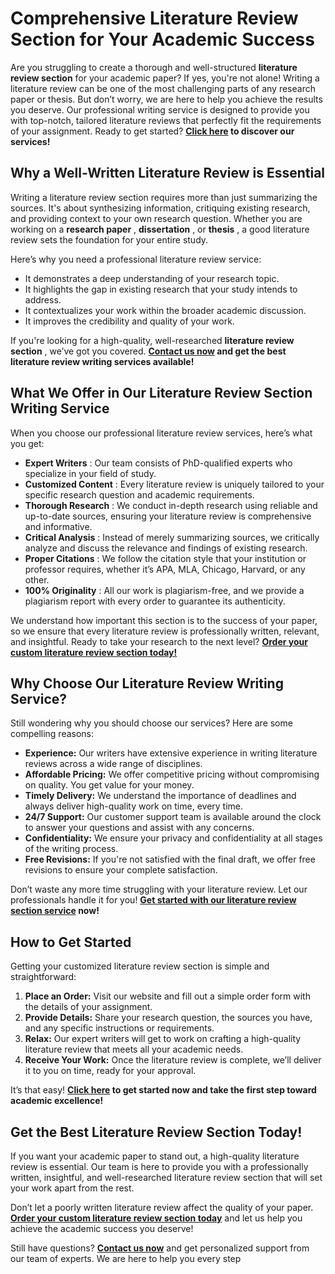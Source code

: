 # Comprehensive Literature Review Section for Your Academic Success

Are you struggling to create a thorough and well-structured **literature review section** for your academic paper? If yes, you're not alone! Writing a literature review can be one of the most challenging parts of any research paper or thesis. But don’t worry, we are here to help you achieve the results you deserve. Our professional writing service is designed to provide you with top-notch, tailored literature reviews that perfectly fit the requirements of your assignment. Ready to get started? **[Click here](https://tinyurl.com/topessay?keyword=literature+review+section) to discover our services!**

## Why a Well-Written Literature Review is Essential

Writing a literature review section requires more than just summarizing the sources. It's about synthesizing information, critiquing existing research, and providing context to your own research question. Whether you are working on a **research paper** , **dissertation** , or **thesis** , a good literature review sets the foundation for your entire study.

Here’s why you need a professional literature review service:

- It demonstrates a deep understanding of your research topic.
- It highlights the gap in existing research that your study intends to address.
- It contextualizes your work within the broader academic discussion.
- It improves the credibility and quality of your work.

If you're looking for a high-quality, well-researched **literature review section** , we’ve got you covered. **[Contact us now](https://tinyurl.com/topessay?keyword=literature+review+section) and get the best literature review writing services available!**

## What We Offer in Our Literature Review Section Writing Service

When you choose our professional literature review services, here’s what you get:

- **Expert Writers** : Our team consists of PhD-qualified experts who specialize in your field of study.
- **Customized Content** : Every literature review is uniquely tailored to your specific research question and academic requirements.
- **Thorough Research** : We conduct in-depth research using reliable and up-to-date sources, ensuring your literature review is comprehensive and informative.
- **Critical Analysis** : Instead of merely summarizing sources, we critically analyze and discuss the relevance and findings of existing research.
- **Proper Citations** : We follow the citation style that your institution or professor requires, whether it’s APA, MLA, Chicago, Harvard, or any other.
- **100% Originality** : All our work is plagiarism-free, and we provide a plagiarism report with every order to guarantee its authenticity.

We understand how important this section is to the success of your paper, so we ensure that every literature review is professionally written, relevant, and insightful. Ready to take your research to the next level? **[Order your custom literature review section today!](https://tinyurl.com/topessay?keyword=literature+review+section)**

## Why Choose Our Literature Review Writing Service?

Still wondering why you should choose our services? Here are some compelling reasons:

- **Experience:** Our writers have extensive experience in writing literature reviews across a wide range of disciplines.
- **Affordable Pricing:** We offer competitive pricing without compromising on quality. You get value for your money.
- **Timely Delivery:** We understand the importance of deadlines and always deliver high-quality work on time, every time.
- **24/7 Support:** Our customer support team is available around the clock to answer your questions and assist with any concerns.
- **Confidentiality:** We ensure your privacy and confidentiality at all stages of the writing process.
- **Free Revisions:** If you're not satisfied with the final draft, we offer free revisions to ensure your complete satisfaction.

Don’t waste any more time struggling with your literature review. Let our professionals handle it for you! **[Get started with our literature review section service](https://tinyurl.com/topessay?keyword=literature+review+section) now!**

## How to Get Started

Getting your customized literature review section is simple and straightforward:

1. **Place an Order:** Visit our website and fill out a simple order form with the details of your assignment.
2. **Provide Details:** Share your research question, the sources you have, and any specific instructions or requirements.
3. **Relax:** Our expert writers will get to work on crafting a high-quality literature review that meets all your academic needs.
4. **Receive Your Work:** Once the literature review is complete, we’ll deliver it to you on time, ready for your approval.

It’s that easy! **[Click here](https://tinyurl.com/topessay?keyword=literature+review+section) to get started now and take the first step toward academic excellence!**

## Get the Best Literature Review Section Today!

If you want your academic paper to stand out, a high-quality literature review is essential. Our team is here to provide you with a professionally written, insightful, and well-researched literature review section that will set your work apart from the rest.

Don’t let a poorly written literature review affect the quality of your paper. **[Order your custom literature review section today](https://tinyurl.com/topessay?keyword=literature+review+section)** and let us help you achieve the academic success you deserve!

Still have questions? **[Contact us now](https://tinyurl.com/topessay?keyword=literature+review+section)** and get personalized support from our team of experts. We are here to help you every step
